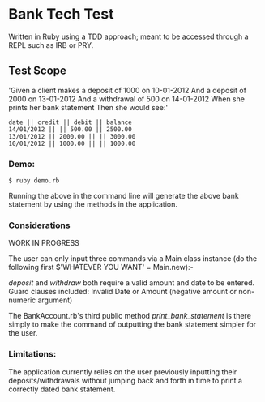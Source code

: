# Bank Tech Test

Written in Ruby using a TDD approach; meant to be accessed through a REPL such as IRB or PRY.

## Test Scope
'Given a client makes a deposit of 1000 on 10-01-2012 And a deposit of 2000 on 13-01-2012 And a withdrawal of 500 on 14-01-2012 When she prints her bank statement Then she would see:'

```
date || credit || debit || balance
14/01/2012 || || 500.00 || 2500.00
13/01/2012 || 2000.00 || || 3000.00
10/01/2012 || 1000.00 || || 1000.00
```


### Demo:
```
$ ruby demo.rb
```
Running the above in the command line will generate the above bank statement by using the methods in the application.

### Considerations

WORK IN PROGRESS

The user can only input three commands via a Main class instance (do the following first $'WHATEVER YOU WANT' = Main.new):-

*deposit* and *withdraw* both require a valid amount and date to be entered.
Guard clauses included: Invalid Date or Amount (negative amount or non-numeric argument)

The BankAccount.rb's third public method *print_bank_statement* is there simply to make the command of outputting the bank statement simpler for the user.

### Limitations:

The application currently relies on the user previously inputting their deposits/withdrawals without jumping back and forth in time to print a correctly dated bank statement.
